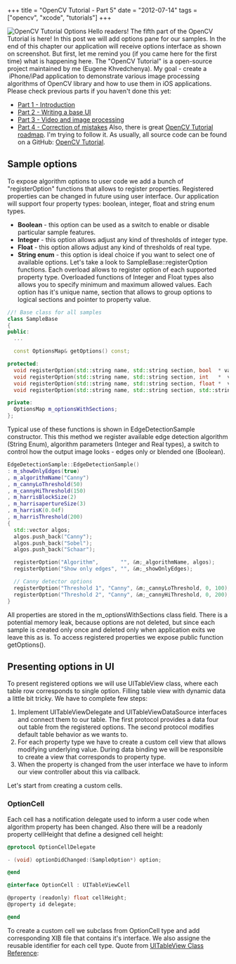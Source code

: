 +++
title =  "OpenCV Tutorial - Part 5"
date = "2012-07-14"
tags =  ["opencv", "xcode", "tutorials"]
+++

![][1] Hello readers! The fifth part of the OpenCV Tutorial is here! In this post we will add options pane for our samples. In the end of this chapter our application will receive options interface as shown on screenshot. But first, let me remind you (if you came here for the first time) what is happening here. The "OpenCV Tutorial" is a open-source project maintained by me (Eugene Khvedchenya). My goal - create a  iPhone/iPad application to demonstrate various image processing algorithms of OpenCV library and how to use them in iOS applications. Please check previous parts if you haven't done this yet: 

  * [Part 1 - Introduction][2]
  * [Part 2 - Writing a base UI][3]
  * [Part 3 - Video and image processing][4]
  * [Part 4 - Correction of mistakes][5]
Also, there is great [OpenCV Tutorial roadmap][6]. I'm trying to follow it. As usually, all source code can be found on a GitHub: [OpenCV Tutorial][7]. 

<!--more-->

## Sample options

To expose algorithm options to user code we add a bunch of "registerOption" functions that allows to register properties. Registered properties can be changed in future using user interface. Our application will support four property types: boolean, integer, float and string enum types. 

  * **Boolean** \- this option can be used as a switch to enable or disable particular sample features.
  * **Integer** \- this option allows adjust any kind of thresholds of integer type.
  * **Float** \- this option allows adjust any kind of thresholds of real type.
  * **String enum** \- this option is ideal choice if you want to select one of available options.
Let's take a look to SampleBase::registerOption functions. Each overload allows to register option of each supported property type. Overloaded functions of Integer and Float types also allows you to specify minimum and maximum allowed values. Each option has it's unique name, section that allows to group options to logical sections and pointer to property value. 
    
```cpp
//! Base class for all samples
class SampleBase
{
public:
  ...

  const OptionsMap& getOptions() const;

protected:
  void registerOption(std::string name, std::string section, bool  * value);
  void registerOption(std::string name, std::string section, int   *  value, int min, int max);
  void registerOption(std::string name, std::string section, float *  value, float min, float max);
  void registerOption(std::string name, std::string section, std::string* value, std::vector stringEnums, int defaultValue = 0);

private:
  OptionsMap m_optionsWithSections;
};
```

Typical use of these functions is shown in EdgeDetectionSample constructor. This this method we register available edge detection algorithm (String Enum), algorithm parameters (Integer and Real types), a switch to control how the output image looks - edges only or blended one (Boolean). 
    
```cpp    
EdgeDetectionSample::EdgeDetectionSample()
: m_showOnlyEdges(true)
, m_algorithmName("Canny")
, m_cannyLoThreshold(50)
, m_cannyHiThreshold(150)
, m_harrisBlockSize(2)
, m_harrisapertureSize(3)
, m_harrisK(0.04f)
, m_harrisThreshold(200)
{
  std::vector algos;
  algos.push_back("Canny");
  algos.push_back("Sobel");
  algos.push_back("Schaar");

  registerOption("Algorithm",       "", &m;_algorithmName, algos);  
  registerOption("Show only edges", "", &m;_showOnlyEdges);

  // Canny detector options
  registerOption("Threshold 1", "Canny", &m;_cannyLoThreshold, 0, 100); 
  registerOption("Threshold 2", "Canny", &m;_cannyHiThreshold, 0, 200); 
}
```
All properties are stored in the m_optionsWithSections class field. There is a potential memory leak, because options are not deleted, but since each sample is created only once and deleted only when application exits we leave this as is. To access registered properties we expose public function getOptions(). 

## Presenting options in UI

To present registered options we will use UITableView class, where each table row corresponds to single option. Filling table view with dynamic data a little bit tricky. We have to complete few steps: 

  1. Implement UITableViewDelegate and UITableViewDataSource interfaces and connect them to our table. The first protocol provides a data four out table from the registered options. The second protocol modifies default table behavior as we wants to.
  2. For each property type we have to create a custom cell view that allows modifying underlying value. During data binding we will be responsible to create a view that corresponds to property type.
  3. When the property is changed from the user interface we have to inform our view controller about this via callback.

Let's start from creating a custom cells.

### OptionCell

Each cell has a notification delegate used to inform a user code when algorithm property has been changed. Also there will be a readonly property cellHeight that define a designed cell height: 
    
```objectivec
@protocol OptionCellDelegate 

- (void) optionDidChanged:(SampleOption*) option;

@end 

@interface OptionCell : UITableViewCell

@property (readonly) float cellHeight;
@property id delegate;

@end
```

To create a custom cell we subclass from OptionCell type and add corresponding XIB file that contains it's interface. We also assigne the reusable identifier for each cell type. Quote from [UITableView Class Reference][8]: 

   [1]: Screen-Shot-2012-07-11-at-12.12.42-AM.png (OpenCV Tutorial Options)
   [2]: http://computer-vision-talks.com/2012/06/opencv-tutorial-a-collection-of-opencv-samples-for-iphoneipad-part-1/ (OpenCV Tutorial – a collection of OpenCV samples for iPhone/iPad – Part 1)
   [3]: http://computer-vision-talks.com/2012/06/opencv-tutorial-part-2/ (OpenCV Tutorial – Part 2)
   [4]: http://computer-vision-talks.com/2012/06/opencv-tutorial-part-3/ (OpenCV Tutorial – Part 3)
   [5]: http://computer-vision-talks.com/2012/07/opencv-tutorial-part-4/ (OpenCV Tutorial – Part 4)
   [6]: http://computer-vision-talks.com/opencv-tutorial-roadmap/ (OpenCV Tutorial roadmap)
   [7]: https://github.com/BloodAxe/OpenCV-Tutorial
   [8]: http://developer.apple.com/library/ios/#DOCUMENTATION/UIKit/Reference/UITableView_Class/Reference/Reference.html#//apple_ref/occ/instm/UITableView/dequeueReusableCellWithIdentifier (UITableView Class Reference)

